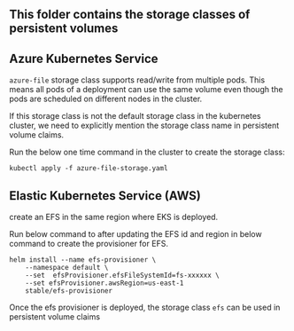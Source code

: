 ## This folder contains the storage classes of persistent volumes

## Azure Kubernetes Service

`azure-file` storage class supports read/write from multiple pods. This means all pods of a deployment can use the same volume even though the pods are scheduled on different nodes in the cluster.

If this storage class is not the default storage class in the kubernetes cluster, we need to explicitly mention the storage class name in persistent volume claims.

Run the below one time command in the cluster to create the storage class:

`kubectl apply -f azure-file-storage.yaml`


## Elastic Kubernetes Service (AWS)

create an EFS in the same region where EKS is deployed.

Run below command to after updating the EFS id and region in below command to create the provisioner for EFS.

```
helm install --name efs-provisioner \
    --namespace default \
    --set  efsProvisioner.efsFileSystemId=fs-xxxxxx \
    --set efsProvisioner.awsRegion=us-east-1
    stable/efs-provisioner
```
Once the efs provisioner is deployed, the storage class `efs` can be used in persistent volume claims

